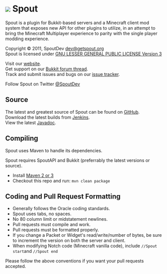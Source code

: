 [![][Project Logo]][Website]
Spout
=====
Spout is a plugin for Bukkit-based servers and a Minecraft client mod system that exposes new API for other plugins to utilize, in an attempt to bring the Minecraft Multiplayer experience to parity with the single player modding experience.

Copyright &copy; 2011, SpoutDev <dev@getspout.org>  
Spout is licensed under [GNU LESSER GENERAL PUBLIC LICENSE Version 3][License]

Visit our [website][Website].  
Get support on our [Bukkit forum thread][Forum].  
Track and submit issues and bugs on our [issue tracker][Issues].

Follow Spout on Twitter [@SpoutDev][Twitter]

Source
------
The latest and greatest source of Spout can be found on [GitHub].  
Download the latest builds from [Jenkins].  
View the latest [Javadoc].

Compiling
---------
Spout uses Maven to handle its dependencies.

Spout requires SpoutAPI and Bukkit (preferrably the latest versions or source).  
* Install [Maven 2 or 3](http://maven.apache.org/download.html)  
* Checkout this repo and run: `mvn clean package`

Coding and Pull Request Formatting
----------------------------------
* Generally follows the Oracle coding standards.
* Spout uses tabs, no spaces.
* No 80 column limit or midstatement newlines.
* Pull requests must compile and work.
* Pull requests must be formatted properly.
* If you change a Packet or Widget's read/write/number of bytes, be sure to increment the version on both the server and client.
* When modifying Notch code (Minecraft vanilla code), include `//Spout start`and `//Spout end`

Please follow the above conventions if you want your pull requests accepted.

[Project Logo]: http://assets.craftfire.com/img/logo/spout_327x150.png
[License]: http://www.gnu.org/licenses/lgpl.html
[Website]: http://www.getspout.org
[Forum]: http://bit.ly/getspout
[GitHub]: https://github.com/SpoutDev/Spout
[Javadoc]: http://jddev.getspout.org
[Jenkins]: http://ci.getspout.org/view/SpoutDev
[Issues]: https://github.com/SpoutDev/Spout/issues
[Twitter]: http://twitter.com/SpoutDev
[MCP]: http://mcp.ocean-labs.de/index.php/MCP_Releases
